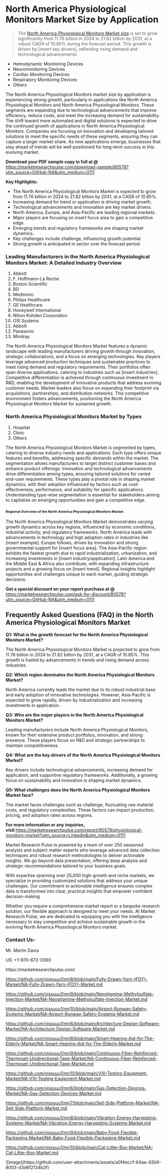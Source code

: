<h1>North America Physiological Monitors Market&nbsp;Size by Application</h1><blockquote><p>The <a href="https://marketresearchpulse.com/download-sample/80578?utm_source=GitHub-NA&amp;utm_medium=0111">North America Physiological Monitors Market size</a> is set to grow significantly from 11.76 billion in 2024 to 21.82 billion by 2031, at a robust CAGR of 10.85% during the forecast period. This growth is driven by [insert key drivers], reflecting rising demand and technological advancements.</p></blockquote><ul><li>Hemodynamic Monitoring Devices<li> Neuromonitoring Devices<li> Cardiac Monitoring Devices<li> Respiratory Monitoring Devices<li> Others</li></ul><p>The North America Physiological Monitors market size by application is experiencing strong growth, particularly in applications like North America Physiological Monitors and North America Physiological Monitors. These segments are expanding due to technological advancements that improve efficiency, reduce costs, and meet the increasing demand for sustainability. The shift toward more automated and digital solutions is expected to drive the continued growth of applications in North America Physiological Monitors. Companies are focusing on innovation and developing tailored solutions to meet the specific needs of these segments, ensuring they can capture a larger market share. As new applications emerge, businesses that stay ahead of trends will be well-positioned for long-term success in this evolving market.</p><p><strong>Download your PDF sample copy in full at @ </strong><a href="https://marketresearchpulse.com/download-sample/80578?utm_source=GitHub-NA&amp;utm_medium=0111">https://marketresearchpulse.com/download-sample/80578?utm_source=GitHub-NA&amp;utm_medium=0111</a></p><p><strong>Key Highlights: </strong></p><ul><li>The North America Physiological Monitors Market is expected to grow from 11.76 billion in 2024 to 21.82 billion by 2031, at a CAGR of 10.85%.</li><li>Increasing demand for trend or application is driving market growth.</li><li>Technological advancements and innovation are key market drivers.</li><li>North America, Europe, and Asia-Pacific are leading regional markets.</li><li>Major players are focusing on insert focus area to gain a competitive edge.</li><li>Emerging trends and regulatory frameworks are shaping market dynamics.</li><li>Key challenges include challenge, influencing growth potential.</li><li>Strong growth is anticipated in sector over the forecast period.</li></ul><h3>Leading Manufacturers in the North America Physiological Monitors Market: A Detailed Industry Overview</h3><ol><li>Abbott</li><li>F. Hoffmann-La Roche</li><li>Boston Scientific</li><li>BD</li><li>Medtronic</li><li>Philips Healthcare</li><li>GE Healthcare</li><li>Honeywell International</li><li>Nihon Kohden Corporation</li><li>OSI Systems</li><li>Abbott</li><li>Panasonic</li><li>Mindray</li></ol><div class="flex max-w-full flex-col flex-grow"><div class="min-h-8 text-message flex w-full flex-col items-end gap-2 whitespace-normal break-words [.text-message+&amp;]:mt-5" dir="auto" data-message-author-role="assistant" data-message-id="fd8432e4-4910-450d-b182-61b7bfb0a01f" data-message-model-slug="gpt-4o"><div class="flex w-full flex-col gap-1 empty:hidden first:pt-[3px]"><div class="markdown prose w-full break-words dark:prose-invert light"><p>The North America Physiological Monitors Market features a dynamic landscape with leading manufacturers driving growth through innovation, strategic collaborations, and a focus on emerging technologies. Key players leverage advanced production techniques and sustainable practices to meet rising demand and regulatory requirements. Their portfolios often span diverse applications, catering to industries such as [insert industries]. Competitive differentiation is achieved through continuous investment in R&amp;D, enabling the development of innovative products that address evolving customer needs. Market leaders also focus on expanding their footprint via acquisitions, partnerships, and distribution networks. This competitive environment fosters advancements, positioning the North America Physiological Monitors Market for sustained growth.</p></div></div></div></div><h3>North America Physiological Monitors Market by Types</h3><ol><li>Hospital<li> Clinic<li> Others</li></ol><div class="flex max-w-full flex-col flex-grow"><div class="min-h-8 text-message flex w-full flex-col items-end gap-2 whitespace-normal break-words [.text-message+&amp;]:mt-5" dir="auto" data-message-author-role="assistant" data-message-id="084470be-0bb7-4664-bddf-5156b4f41249" data-message-model-slug="gpt-4o-mini"><div class="flex w-full flex-col gap-1 empty:hidden first:pt-[3px]"><div class="markdown prose w-full break-words dark:prose-invert light"><p>The North America Physiological Monitors Market is segmented by types, catering to diverse industry needs and applications. Each type offers unique features and benefits, addressing specific demands within the market. The segmentation allows manufacturers to target distinct customer bases and enhance product offerings. Innovation and technological advancements drive differentiation among types, ensuring tailored solutions for varied end-user requirements. These types play a pivotal role in shaping market dynamics, with their adoption influenced by factors such as cost-effectiveness, performance, and suitability for specific applications. Understanding type-wise segmentation is essential for stakeholders aiming to capitalize on emerging opportunities and gain a competitive edge.</p></div></div></div></div><h3><span style="font-size: 11px;">Regional Overview of the North America Physiological Monitors Market</span></h3><div class="flex max-w-full flex-col flex-grow"><div class="min-h-8 text-message flex w-full flex-col items-end gap-2 whitespace-normal break-words [.text-message+&amp;]:mt-5" dir="auto" data-message-author-role="assistant" data-message-id="e9038762-ce64-4e30-91c9-9bd413514231" data-message-model-slug="gpt-4o-mini"><div class="flex w-full flex-col gap-1 empty:hidden first:pt-[3px]"><div class="markdown prose w-full break-words dark:prose-invert light"><p>The North America Physiological Monitors Market demonstrates varying growth dynamics across key regions, influenced by economic conditions, industrial activity, and regulatory frameworks. North America leads with advancements in technology and high adoption rates in industries like [insert example]. Europe follows, driven by innovation and strong governmental support for [insert focus area]. The Asia-Pacific region exhibits the fastest growth due to rapid industrialization, urbanization, and increasing investments in [insert industry/application]. Latin America and the Middle East &amp; Africa also contribute, with expanding infrastructure projects and a growing focus on [insert trend]. Regional insights highlight opportunities and challenges unique to each market, guiding strategic decisions.</p></div></div></div></div><p><strong>Get a special discount on your report purchase at @ </strong><a href="https://marketresearchpulse.com/ask-for-discount/80578?utm_source=GitHub-NA&amp;utm_medium=0111">https://marketresearchpulse.com/ask-for-discount/80578?utm_source=GitHub-NA&amp;utm_medium=0111</a></p><h2>Frequently Asked Questions (FAQ) in the North America Physiological Monitors Market</h2><p><strong>Q1: What is the growth forecast for the North America Physiological Monitors Market?</strong></p><p>The North America Physiological Monitors Market is projected to grow from 11.76 billion in 2024 to 21.82 billion by 2031, at a CAGR of 10.85%. This growth is fueled by advancements in trends and rising demand across industries.</p><p><strong>Q2: Which region dominates the North America Physiological Monitors Market?</strong></p><p>North America currently leads the market due to its robust industrial base and early adoption of innovative technologies. However, Asia-Pacific is expected to grow rapidly, driven by industrialization and increasing investments in application.</p><p><strong>Q3: Who are the major players in the North America Physiological Monitors Market?</strong></p><p>Leading manufacturers include North America Physiological Monitors, known for their extensive product portfolios, innovation, and strong presence. These players focus on R&amp;D and strategic partnerships to maintain competitiveness.</p><p><strong>Q4: What are the key drivers of the North America Physiological Monitors Market?</strong></p><p>Key drivers include technological advancements, increasing demand for application, and supportive regulatory frameworks. Additionally, a growing focus on sustainability and innovation is shaping market dynamics.</p><p><strong>Q5: What challenges does the North America Physiological Monitors Market face?</strong></p><p>The market faces challenges such as challenge, fluctuating raw material costs, and regulatory complexities. These factors can impact production, pricing, and adoption rates across regions.</p><p><strong>For more information or any inquiries, visit&nbsp;</strong><a href="https://marketresearchpulse.com/report/80578/physiological-monitors-market?utm_source=Linkedin&utm_medium=0111">https://marketresearchpulse.com/report/80578/physiological-monitors-market?utm_source=Linkedin&utm_medium=0111</a></p><p>Market Research Pulse is powered by a team of over 250 seasoned analysts and subject matter experts who leverage advanced data collection techniques and robust research methodologies to deliver actionable insights. We go beyond data presentation, offering deep analysis and strategic recommendations tailored to your business goals.</p><p>With expertise spanning over 25,000 high-growth and niche markets, we specialize in providing customized solutions that address your unique challenges. Our commitment to actionable intelligence ensures complex data is transformed into clear, practical insights that empower confident decision-making.</p><p>Whether you require a comprehensive market report or a bespoke research solution, our flexible approach is designed to meet your needs. At Market Research Pulse, we are dedicated to equipping you with the intelligence necessary to stay competitive and achieve sustainable growth in the evolving North America Physiological Monitors market.</p><h3><strong>Contact Us-</strong></h3><p>Mr. Martin Davis</p><p>US: +1-970-672-0390</p><p>https://marketresearchpulse.com/</p><p><a href="https://github.com/vissuuu1/mri8/blob/main/Fully-Drawn-Yarn-(FDY)-Market/NA-Fully-Drawn-Yarn-(FDY)-Market.md">https://github.com/vissuuu1/mri8/blob/main/Fully-Drawn-Yarn-(FDY)-Market/NA-Fully-Drawn-Yarn-(FDY)-Market.md</a></p><p><a href="https://github.com/vissuuu1/mri9/blob/main/Neostigmine-Methylsulfate-Injection-Market/NA-Neostigmine-Methylsulfate-Injection-Market.md">https://github.com/vissuuu1/mri9/blob/main/Neostigmine-Methylsulfate-Injection-Market/NA-Neostigmine-Methylsulfate-Injection-Market.md</a></p><p><a href="https://github.com/vissuuu1/mri10/blob/main/Airport-Runway-Safety-Systems-Market/NA-Airport-Runway-Safety-Systems-Market.md">https://github.com/vissuuu1/mri10/blob/main/Airport-Runway-Safety-Systems-Market/NA-Airport-Runway-Safety-Systems-Market.md</a></p><p><a href="https://github.com/vissuuu1/mri6/blob/main/Architecture-Design-Software-Market/NA-Architecture-Design-Software-Market.md">https://github.com/vissuuu1/mri6/blob/main/Architecture-Design-Software-Market/NA-Architecture-Design-Software-Market.md</a></p><p><a href="https://github.com/vissuuu1/mri8/blob/main/Smart-Hearing-Aid-for-The-Elderly-Market/NA-Smart-Hearing-Aid-for-The-Elderly-Market.md">https://github.com/vissuuu1/mri8/blob/main/Smart-Hearing-Aid-for-The-Elderly-Market/NA-Smart-Hearing-Aid-for-The-Elderly-Market.md</a></p><p><a href="https://github.com/vissuuu1/mri9/blob/main/Continuous-Fiber-Reinforced-Thermoset-Unidirectional-Tape-Market/NA-Continuous-Fiber-Reinforced-Thermoset-Unidirectional-Tape-Market.md">https://github.com/vissuuu1/mri9/blob/main/Continuous-Fiber-Reinforced-Thermoset-Unidirectional-Tape-Market/NA-Continuous-Fiber-Reinforced-Thermoset-Unidirectional-Tape-Market.md</a></p><p><a href="https://github.com/vissuuu1/mri10/blob/main/VXI-Testing-Equipment-Market/NA-VXI-Testing-Equipment-Market.md">https://github.com/vissuuu1/mri10/blob/main/VXI-Testing-Equipment-Market/NA-VXI-Testing-Equipment-Market.md</a></p><p><a href="https://github.com/vissuuu1/mri6/blob/main/Gas-Detection-Devices-Market/NA-Gas-Detection-Devices-Market.md">https://github.com/vissuuu1/mri6/blob/main/Gas-Detection-Devices-Market/NA-Gas-Detection-Devices-Market.md</a></p><p><a href="https://github.com/vissuuu1/mri7/blob/main/Sell-Side-Platform-Market/NA-Sell-Side-Platform-Market.md">https://github.com/vissuuu1/mri7/blob/main/Sell-Side-Platform-Market/NA-Sell-Side-Platform-Market.md</a></p><p><a href="https://github.com/vissuuu1/mri8/blob/main/Vibration-Energy-Harvesting-Systems-Market/NA-Vibration-Energy-Harvesting-Systems-Market.md">https://github.com/vissuuu1/mri8/blob/main/Vibration-Energy-Harvesting-Systems-Market/NA-Vibration-Energy-Harvesting-Systems-Market.md</a></p><p><a href="https://github.com/vissuuu1/mri9/blob/main/Baby-Food-Flexible-Packaging-Market/NA-Baby-Food-Flexible-Packaging-Market.md">https://github.com/vissuuu1/mri9/blob/main/Baby-Food-Flexible-Packaging-Market/NA-Baby-Food-Flexible-Packaging-Market.md</a></p><p><a href="https://github.com/vissuuu1/mri10/blob/main/Cat-Litter-Box-Market/NA-Cat-Litter-Box-Market.md">https://github.com/vissuuu1/mri10/blob/main/Cat-Litter-Box-Market/NA-Cat-Litter-Box-Market.md</a></p>
![image](https://github.com/user-attachments/assets/a0f4ecc1-64ae-42b9-8003-d3d6f2134b2f)
